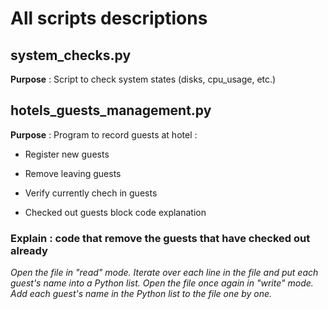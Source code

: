 # All scripts descriptions

## system_checks.py

**Purpose** : Script to check system states (disks, cpu_usage, etc.)


## hotels_guests_management.py

**Purpose** : Program to record guests at hotel :

- Register new guests

- Remove leaving guests

- Verify currently chech in guests

- Checked out guests block code explanation


### Explain :  code that remove the guests that have checked out already 

*Open the file in "read" mode.*
*Iterate over each line in the file and put each guest's name into a Python list.*
*Open the file once again in "write" mode.*
*Add each guest's name in the Python list to the file one by one.*
